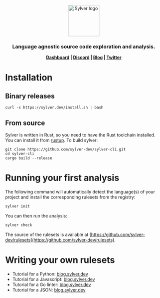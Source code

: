 <p align="center">
    <a href="https://sylver.dev"><img src="https://raw.githubusercontent.com/sylver-dev/sylver-cli/master/logo.png" height="100" alt="Sylver logo"/></a>
</p>
<h3 align="center">
  Language agnostic source code exploration and analysis.
</h3>

<div align="center" style="font-weight: bolder">
    <a href="https://app.sylver.dev">Dashboard</a> |
    <a href="https://discord.gg/PaVTgTSSxu">Discord</a> | 
    <a href="https://blog.sylver.dev">Blog</a> | 
    <a href="https://twitter.com/Geoffrey198">Twitter</a>
</div>

# Installation

## Binary releases

```
curl -s https://sylver.dev/install.sh | bash
```

## From source
Sylver is written in Rust, so you need to have the Rust toolchain installed. You can install it from [rustup](https://rustup.rs/). 
To build sylver:
```
git clone https://github.com/sylver-dev/sylver-cli.git
cd sylver-cli 
cargo build --release
```

# Running your first analysis

The following command will automatically detect the language(s) of your project and install the corresponding rulesets
from the registry:
```bash
sylver init
```

You can then run the analysis:
```bash
sylver check
```

The source of the rulesets is available at [https://github.com/sylver-dev/rulesets](https://github.com/sylver-dev/rulesets).

# Writing your own rulesets

* Tutorial for a Python: [blog.sylver.dev](https://blog.sylver.dev/build-a-custom-python-linter-in-5-minutes)
* Tutorial for a Javascript: [blog.sylver.dev](https://blog.sylver.dev/build-a-custom-javascript-linter-in-5-minutes)
* Tutorial for a Go linter: [blog.sylver.dev](https://blog.sylver.dev/build-a-custom-go-linter-in-5-minutes)
* Tutorial for a JSON: [blog.sylver.dev](https://blog.sylver.dev/building-a-json-validator-with-sylver-part13-writing-a-json-parser-in-49-lines-of-code)
